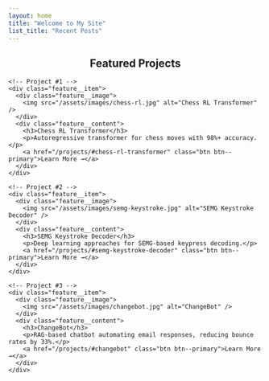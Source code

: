 ```yaml
---
layout: home
title: "Welcome to My Site"
list_title: "Recent Posts"
---
```


<div class="page__content">

  <h2 style="text-align:center;">Featured Projects</h2>

  <div class="projects-vertical">

    <!-- Project #1 -->
    <div class="feature__item">
      <div class="feature__image">
        <img src="/assets/images/chess-rl.jpg" alt="Chess RL Transformer" />
      </div>
      <div class="feature__content">
        <h3>Chess RL Transformer</h3>
        <p>Autoregressive transformer for chess moves with 98%+ accuracy.</p>
        <a href="/projects/#chess-rl-transformer" class="btn btn--primary">Learn More →</a>
      </div>
    </div>

    <!-- Project #2 -->
    <div class="feature__item">
      <div class="feature__image">
        <img src="/assets/images/semg-keystroke.jpg" alt="SEMG Keystroke Decoder" />
      </div>
      <div class="feature__content">
        <h3>SEMG Keystroke Decoder</h3>
        <p>Deep learning approaches for SEMG-based keypress decoding.</p>
        <a href="/projects/#semg-keystroke-decoder" class="btn btn--primary">Learn More →</a>
      </div>
    </div>

    <!-- Project #3 -->
    <div class="feature__item">
      <div class="feature__image">
        <img src="/assets/images/changebot.jpg" alt="ChangeBot" />
      </div>
      <div class="feature__content">
        <h3>ChangeBot</h3>
        <p>RAG-based chatbot automating email responses, reducing bounce rates by 33%.</p>
        <a href="/projects/#changebot" class="btn btn--primary">Learn More →</a>
      </div>
    </div>

  </div>

</div>
